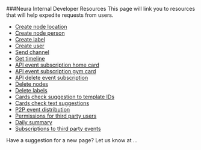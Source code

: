 ###Neura Internal Developer Resources
This page will link you to resources that will help expedite requests from users.

* [Create node location](https://github.com/jenholzer/DevelopersInternal/blob/master/CreateNodeLocation)  
* [Create node person](https://github.com/jenholzer/DevelopersInternal/blob/master/CreateNodeLocation)  
* [Create label]()  
* [Create user]()  
* [Send channel]()  
* [Get timeline]()  
* [API event subscription home card]()  
* [API event subscription gym card]() 
* [API delete event subscription]()
* [Delete nodes]()
* [Delete labels]()
* [Cards check suggestion to template IDs]() 
* [Cards check text suggestions]()
* [P2P event distribution]()
* [Permissions for third party users]()
* [Daily summary]() 
* [Subscriptions to third party events]()

Have a suggestion for a new page?  Let us know at ...
